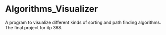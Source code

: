 # Algorithms_Visualizer
 A program to visualize different kinds of sorting and path finding algorithms. The final project for itp 368.
